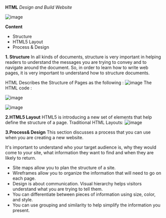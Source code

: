 **HTML**
*Design and Build Website*

![image](https://i.pinimg.com/236x/32/fd/52/32fd52f465ee4b454fb013db01752e4b.jpg)

**Content**
* Structure
* HTML5 Layout
* Process & Design

**1. Structure**
In all kinds of documents, structure is very important in helping
readers to understand the messages you are trying to convey
and to navigate around the document. So, in order to learn how
to write web pages, it is very important to understand how to
structure documents.

HTML Describes the Structure of Pages as the following :
![image](https://i.pinimg.com/236x/1f/a9/a5/1fa9a502eb1158eb767f4730f1c8698a.jpg)
 The HTML code :
 
 ![image](https://i.pinimg.com/564x/53/eb/cc/53ebccbfb6a4441aafa641f7fcc84e93.jpg)

 ![image](https://i.pinimg.com/236x/68/91/47/689147a3ee6f42e4f60b05f715802e02.jpg)

**2.HTML5 Layout**
HTML5 is introducing a new set of
elements that help define the structure of
a page.
Traditional HTML Layouts:
![image](https://i.pinimg.com/236x/c5/1b/cf/c51bcf7b51af0f8c6891121aad32c9dd.jpg)

**3.Process& Design**
This section discusses a process that
you can use when you are creating a new
website.

It's important to understand who your target audience
is, why they would come to your site, what information
they want to find and when they are likely to return.

* Site maps allow you to plan the structure of a site.
* Wireframes allow you to organize the information that
will need to go on each page.
* Design is about communication. Visual hierarchy helps
visitors understand what you are trying to tell them.
* You can differentiate between pieces of information
using size, color, and style.
* You can use grouping and similarity to help simplify
the information you present.
